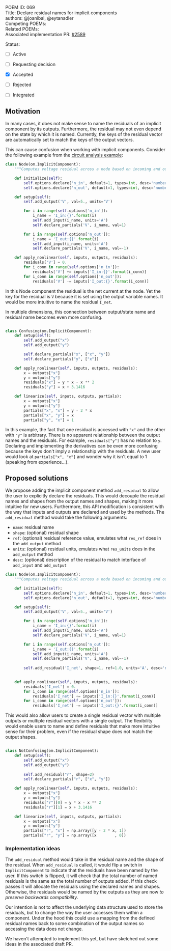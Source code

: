 POEM ID: 069  
Title: Declare residual names for implicit components  
authors: @joanibal, @eytanadler  
Competing POEMs:  
Related POEMs:  
Associated implementation PR: [#2589](https://github.com/OpenMDAO/OpenMDAO/pull/2589)

Status:

- [ ] Active
- [ ] Requesting decision
- [x] Accepted
- [ ] Rejected
- [ ] Integrated


## Motivation

In many cases, it does not make sense to name the residuals of an implicit component by its outputs.
Furthermore, the residual may not even depend on the state by which it is named.
Currently, the keys of the residual vector are automatically set to match the keys of the output vectors. 

This can cause confusion when working with implicit components.
Consider the following example from the [circuit analysis example](https://openmdao.org/newdocs/versions/latest/examples/circuit_analysis_examples.html):

```python
class Node(om.ImplicitComponent):
    """Computes voltage residual across a node based on incoming and outgoing current."""

    def initialize(self):
        self.options.declare('n_in', default=1, types=int, desc='number of connections with + assumed in')
        self.options.declare('n_out', default=1, types=int, desc='number of current connections + assumed out')

    def setup(self):
        self.add_output('V', val=5., units='V')

        for i in range(self.options['n_in']):
            i_name = 'I_in:{}'.format(i)
            self.add_input(i_name, units='A')
            self.declare_partials('V', i_name, val=1)

        for i in range(self.options['n_out']):
            i_name = 'I_out:{}'.format(i)
            self.add_input(i_name, units='A')
            self.declare_partials('V', i_name, val=-1)

    def apply_nonlinear(self, inputs, outputs, residuals):
        residuals['V'] = 0.
        for i_conn in range(self.options['n_in']):
            residuals['V'] += inputs['I_in:{}'.format(i_conn)]
        for i_conn in range(self.options['n_out']):
            residuals['V'] -= inputs['I_out:{}'.format(i_conn)]
```

In this Node component the residual is the net current at the node.
Yet the key for the residual is `V` because it is set using the output variable names. 
It would be more intuitive to name the residual `I_net`. 

In multiple dimensions, this connection between output/state name and residual name becomes even more confusing.

```python

class Confusing(om.ImplicitComponent):
    def setup(self):
        self.add_output("x")
        self.add_output("y")

        self.declare_partials("x", ["x", "y"])
        self.declare_partials("y", ["x"])

    def apply_nonlinear(self, inputs, outputs, residuals):
        x = outputs["x"]
        y = outputs["y"]
        residuals["x"] = y * x - x ** 2
        residuals["y"] = x + 3.1416

    def linearize(self, inputs, outputs, partials):
        x = outputs["x"]
        y = outputs["y"]
        partials["x", "x"] = y - 2 * x
        partials["x", "y"] = x
        partials["y", "x"] = 1    
```

In this example, the fact that one residual is accessed with `"x"` and the other with `"y"` is arbitrary.
There is no apparent relationship between the output names and the residuals.
For example, `residuals["y"]` has no relation to `y`.
Declaring and implementing the derivatives can be even more confusing because the keys don't imply a relationship with the residuals.
A new user would look at `partials["x", "x"]` and wonder why it isn't equal to 1 (speaking from experience...).


## Proposed solutions

We propose adding the implicit component method `add_residual` to allow the user to explicitly declare the residuals.
This would decouple the residual names and shapes from the output names and shapes, making it more intuitive for new users.
Furthermore, this API modification is consistent with the way that inputs and outputs are declared and used by the methods.
The `add_residual` method would take the following arguments:
- `name`: residual name
- `shape`: (optional) residual shape
- `ref`: (optional) residual reference value, emulates what `res_ref` does in the `add_output` method
- `units`: (optional) residual units, emulates what `res_units` does in the `add_output` method
- `desc`: (optional) description of the residual to match interface of `add_input` and `add_output`


```python
class Node(om.ImplicitComponent):
    """Computes voltage residual across a node based on incoming and outgoing current."""

    def initialize(self):
        self.options.declare('n_in', default=1, types=int, desc='number of connections with + assumed in')
        self.options.declare('n_out', default=1, types=int, desc='number of current connections + assumed out')

    def setup(self):
        self.add_output('V', val=5., units='V')

        for i in range(self.options['n_in']):
            i_name = 'I_in:{}'.format(i)
            self.add_input(i_name, units='A')
            self.declare_partials('V', i_name, val=1)

        for i in range(self.options['n_out']):
            i_name = 'I_out:{}'.format(i)
            self.add_input(i_name, units='A')
            self.declare_partials('V', i_name, val=-1)
        
        self.add_residual('I_net', shape=1, ref=1.0, units='A', desc='net current flowing through the node')
        

    def apply_nonlinear(self, inputs, outputs, residuals):
        residuals['I_net'] = 0.
        for i_conn in range(self.options['n_in']):
            residuals['I_net'] += inputs['I_in:{}'.format(i_conn)]
        for i_conn in range(self.options['n_out']):
            residuals['I_net'] -= inputs['I_out:{}'.format(i_conn)]
```

This would also allow users to create a single residual vector with multiple outputs or multiple residual vectors with a single output.
The flexibility would enable users to name and define residuals that make more intuitive sense for their problem, even if the residual shape does not match the output shapes.

```python

class NotConfusing(om.ImplicitComponent):
    def setup(self):
        self.add_output("x")
        self.add_output("y")
        
        self.add_residual("r", shape=2)
        self.declare_partials("r", ["x", "y"])

    def apply_nonlinear(self, inputs, outputs, residuals):
        x = outputs["x"]
        y = outputs["y"]
        residuals["r"][0] = y * x - x ** 2
        residuals["r"][1] = x + 3.1416

    def linearize(self, inputs, outputs, partials):
        x = outputs["x"]
        y = outputs["y"]
        partials["r", "x"] = np.array([y - 2 * x, 1])
        partials["r", "y"] = np.array([x        , 0])
```
### Implementation ideas

The `add_residual` method would take in the residual name and the shape of the residual.
When `add_residual` is called, it would flip a switch in `ImplicitComponent` to indicate that the residuals have been named by the user.
If this switch is flipped, it will check that the total number of named residuals is the same as the total number of outputs added.
If this check passes it will allocate the residuals using the declared names and shapes. 
Otherwise, the residuals would be named by the outputs as they are now *to preserve backwards compatibility*. 

Our intention is not to affect the underlying data structure used to store the residuals, but to change the way the user accesses them within a component.
Under the hood this could use a mapping from the defined residual names back to some combination of the output names so accessing the data does not change.

We haven't attempted to implement this yet, but have sketched out some ideas in the associated draft PR.
